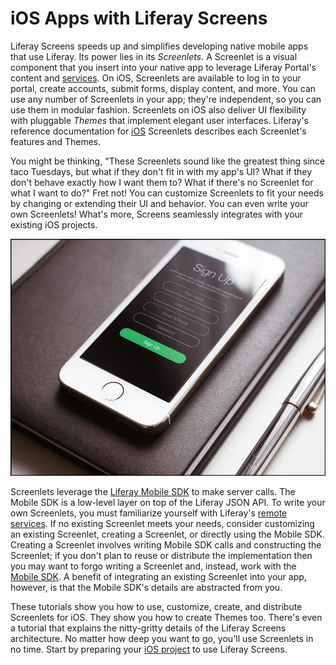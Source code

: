 # iOS Apps with Liferay Screens [](id=ios-apps-with-liferay-screens)

Liferay Screens speeds up and simplifies developing native mobile apps that use
Liferay. Its power lies in its *Screenlets*. A Screenlet is a visual component
that you insert into your native app to leverage Liferay Portal's content and
[services](/develop/tutorials/-/knowledge_base/6-2/invoking-remote-services). On
iOS, Screenlets are available to log in to your portal, create accounts, submit 
forms, display content, and more. You can use any number of Screenlets in your 
app; they're independent, so you can use them in modular fashion. Screenlets on 
iOS also deliver UI flexibility with pluggable *Themes* that implement elegant 
user interfaces. Liferay's reference documentation for
[iOS](/develop/reference/-/knowledge_base/6-2/screenlets-in-liferay-screens-for-ios) 
Screenlets describes each Screenlet's features and Themes. 

You might be thinking, "These Screenlets sound like the greatest thing since
taco Tuesdays, but what if they don't fit in with my app's UI? What if they
don't behave exactly how I want them to? What if there's no Screenlet for what I
want to do?" Fret not! You can customize Screenlets to fit your needs by
changing or extending their UI and behavior. You can even write your own
Screenlets! What's more, Screens seamlessly integrates with your existing iOS 
projects. 

![Figure 1: Here's an app that uses a Liferay Screens Sign Up Screenlet.](../../../images/screens-ios-intro.png)

Screenlets leverage the
[Liferay Mobile SDK](https://www.liferay.com/community/liferay-projects/liferay-mobile-sdk/overview)
to make server calls. The Mobile SDK is a low-level layer on top of the Liferay
JSON API. To write your own Screenlets, you must familiarize yourself with
Liferay's
[remote services](/develop/tutorials/-/knowledge_base/6-2/invoking-remote-services).
If no existing Screenlet meets your needs, consider customizing an existing
Screenlet, creating a Screenlet, or directly using the Mobile SDK. Creating a
Screenlet involves writing Mobile SDK calls and constructing the Screenlet; if
you don't plan to reuse or distribute the implementation then you may want to
forgo writing a Screenlet and, instead, work with the
[Mobile SDK](/develop/tutorials/-/knowledge_base/6-2/mobile). A benefit of
integrating an existing Screenlet into your app, however, is that the Mobile
SDK's details are abstracted from you. 

These tutorials show you how to use, customize, create, and distribute 
Screenlets for iOS. They show you how to create Themes too. There's even a 
tutorial that explains the nitty-gritty details of the Liferay Screens 
architecture. No matter how deep you want to go, you'll use Screenlets in no 
time. Start by preparing your
[iOS project](/develop/tutorials/-/knowledge_base/6-2/preparing-ios-projects-for-liferay-screens)
to use Liferay Screens. 
